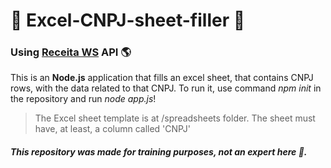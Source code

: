 # 📄 Excel-CNPJ-sheet-filler 📄
### Using [Receita WS](https://receitaws.com.br/api) API 🌎
This is an __Node.js__ application that fills an excel sheet, that contains CNPJ rows, with the data related to that CNPJ.
To run it, use command _npm init_ in the repository and run _node app.js_!
> The Excel sheet template is at /spreadsheets folder. The sheet must have, at least, a column called 'CNPJ'
##### This repository was made for training purposes, not an expert here 🤯.
